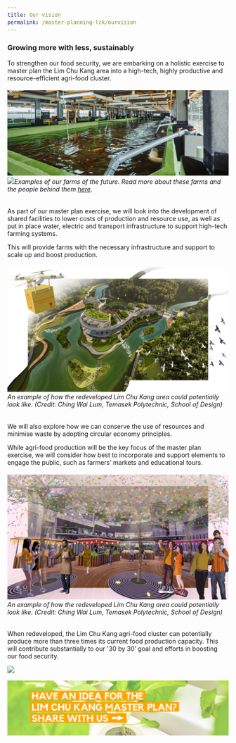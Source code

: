 ```yaml
---
title: Our vision
permalink: /master-planning-lck/ourvision
---
```

### Growing more with less, sustainably

To strengthen our food security, we are embarking on a holistic exercise to master plan the Lim Chu Kang area into a high-tech, highly productive and resource-efficient agri-food cluster.  

###### ![](/images/02-farming-fish-land.png) ![](/images/veg%20farm%2002.png)Examples of our farms of the future. Read more about these farms and the  people behind them [here](https://www.sfa.gov.sg/fromSGtoSG/farms).

As part of our master plan exercise, we will look into the development of shared facilities to lower costs of production and resource use, as well as put in place water, electric and transport infrastructure to support high-tech farming systems. 

This will provide farms with the necessary infrastructure and support to scale up and boost production.
###### ![](/images/aerial_ching%20wai%20lum.jpg)An example of how the redeveloped Lim Chu Kang area could potentially look like. (Credit: Ching Wai Lum, Temasek Polytechnic, School of Design)

We will also explore how we can conserve the use of resources and minimise waste by adopting circular economy principles. 

While agri-food production will be the key focus of the master plan exercise, we will consider how best to incorporate and support elements to engage the public, such as farmers’ markets and educational tours.

###### ![](/images/market_ching%20wai%20lum.JPG) An example of how the redeveloped Lim Chu Kang area could potentially look like. (Credit: Ching Wai Lum, Temasek Polytechnic, School of Design)

When redeveloped, the Lim Chu Kang agri-food cluster can potentially produce more than three times its current food production capacity. This will contribute substantially to our '30 by 30’ goal and efforts in boosting our food security.

![](/images/lck%20map-01.png)

[![](/images/lckmpideas.png)](https://form.gov.sg/#!/60829e0cc3ed7d0011ad49db)